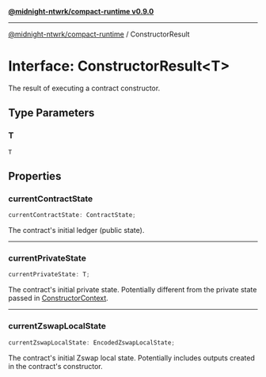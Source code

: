 [**@midnight-ntwrk/compact-runtime v0.9.0**](../README.md)

***

[@midnight-ntwrk/compact-runtime](../globals.md) / ConstructorResult

# Interface: ConstructorResult\<T\>

The result of executing a contract constructor.

## Type Parameters

### T

`T`

## Properties

### currentContractState

```ts
currentContractState: ContractState;
```

The contract's initial ledger (public state).

***

### currentPrivateState

```ts
currentPrivateState: T;
```

The contract's initial private state. Potentially different from the private state passed in [ConstructorContext](ConstructorContext.md).

***

### currentZswapLocalState

```ts
currentZswapLocalState: EncodedZswapLocalState;
```

The contract's initial Zswap local state. Potentially includes outputs created in the contract's constructor.

